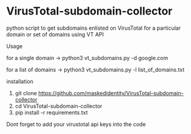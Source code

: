 # VirusTotal-subdomain-collector
python script to get subdomains enlisted on VirusTotal for a particular domain or set of domains using VT API

Usage

for a single domain
-> python3 vt_subdomains.py -d google.com

for a list of domains
-> python3 vt_subdomains.py -l list_of_domains.txt

installation

1) git clone https://github.com/maskedidentity/VirusTotal-subdomain-collector
2) cd VirusTotal-subdomain-collector
3) pip install -r requirements.txt

Dont forget to add your virustotal api keys into the code
